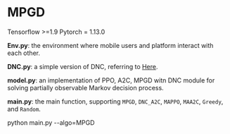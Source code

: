 # MPGD

Tensorflow >=1.9
Pytorch = 1.13.0

**Env.py**: the environment where mobile users and platform interact with each other.

**DNC.py**: a simple version of DNC, referring to [Here]( https://github.com/llSourcell/differentiable_neural_computer_LIVE).

**model.py**: an implementation of PPO, A2C, MPGD witn DNC module for solving partially observable Markov decision process.

**main.py**: the main function, supporting `MPGD`, `DNC_A2C`, `MAPPO`, `MAA2C`, `Greedy`, and `Random`.

python main.py --algo=MPGD 
